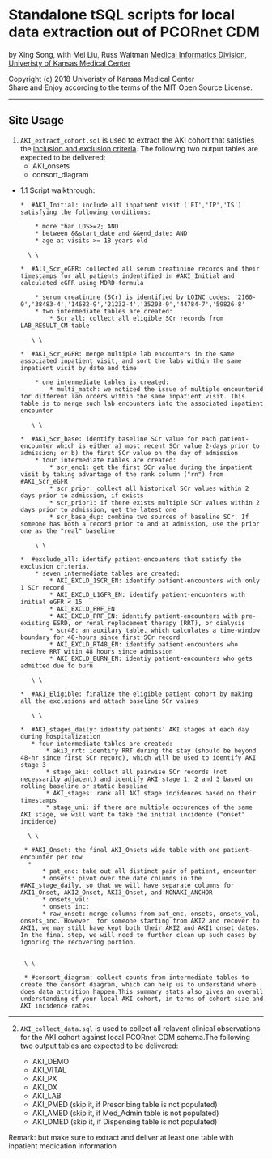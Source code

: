 Standalone tSQL scripts for local data extraction out of PCORnet CDM
====================================================================


by Xing Song, with Mei Liu, Russ Waitman
[Medical Informatics Division, Univeristy of Kansas Medical Center][MI]

[MI]: http://informatics.kumc.edu/

Copyright (c) 2018 Univeristy of Kansas Medical Center  
Share and Enjoy according to the terms of the MIT Open Source License.

***

## Site Usage 

1. `AKI_extract_cohort.sql` is used to extract the AKI cohort that satisfies the [inclusion and exclusion criteria]. The following two output tables are expected to be delivered:        
      * AKI_onsets
      * consort_diagram

[inclusion and exclusion criteria]: https://github.com/kumc-bmi/AKI_CDM/blob/master/report/AKI_CDM_EXT_VALID_p1_QA.Rmd


- 1.1 Script walkthrough: 
      
      *  #AKI_Initial: include all inpatient visit ('EI','IP','IS') satisfying the following conditions: 
          
          * more than LOS>=2; AND 
          * between &&start_date and &&end_date; AND         
          * age at visits >= 18 years old
          
        \ \     
          
      *  #All_Scr_eGFR: collected all serum creatinine records and their timestamps for all patients indentified in #AKI_Initial and calculated eGFR using MDRD formula
      
          * serum creatinine (SCr) is identified by LOINC codes: '2160-0','38483-4','14682-9','21232-4','35203-9','44784-7','59826-8'
          * two intermediate tables are created:       
              * Scr_all: collect all eligible SCr records from LAB_RESULT_CM table    
              
         \ \      
      
      *  #AKI_Scr_eGFR: merge multiple lab encounters in the same associated inpatient visit, and sort the labs within the same inpatient visit by date and time 
          
          * one intermediate tables is created: 
              * multi_match: we noticed the issue of multiple encounterid for different lab orders within the same inpatient visit. This table is to merge such lab encounters into the associated inpatient encounter
             
         \ \       
              
      *  #AKI_Scr_base: identify baseline SCr value for each patient-encounter which is either a) most recent SCr value 2-days prior to admission; or b) the first SCr value on the day of admission 
          * four intermediate tables are created: 
              * scr_enc1: get the first SCr value during the inpatient visit by taking advantage of the rank column ("rn") from #AKI_Scr_eGFR
              * scr_prior: collect all historical SCr values within 2 days prior to admission, if exists 
              * scr_prior1: if there exists multiple SCr values within 2 days prior to admission, get the latest one
              * scr_base_dup: combine two sources of baseline SCr. If someone has both a record prior to and at admission, use the prior one as the "real" baseline 

          \ \    

      *  #exclude_all: identify patient-encounters that satisfy the exclusion criteria.
          * seven intermediate tables are created:
              * AKI_EXCLD_1SCR_EN: identify patient-encounters with only 1 SCr record
              * AKI_EXCLD_L1GFR_EN: identify patient-encuonters with initial eGFR < 15
              * AKI_EXCLD_PRF_EN
              * AKI_EXCLD_PRF_EN: identify patient-encounters with pre-existing ESRD, or renal replacement therapy (RRT), or dialysis
              * scr48: an auxilary table, which calculates a time-window boundary for 48-hours since first SCr record
              * AKI_EXCLD_RT48_EN: identify patient-encounters who recieve RRT witin 48 hours since admission
              * AKI_EXCLD_BURN_EN: identiy patient-encounters who gets admitted due to burn
        
         \ \   
        
      *  #AKI_Eligible: finalize the eligible patient cohort by making all the exclusions and attach baseline SCr values
      
         \ \      
      
      *  #AKI_stages_daily: identify patients' AKI stages at each day during hospitalization
         * four intermediate tables are created: 
             * aki3_rrt: identify RRT during the stay (should be beyond 48-hr since first SCr record), which will be used to identify AKI stage 3
             * stage_aki: collect all pairwise SCr records (not necessarily adjacent) and identify AKI stage 1, 2 and 3 based on rolling baseline or static baseline
             * AKI_stages: rank all AKI stage incidences based on their timestamps
             * stage_uni: if there are multiple occurences of the same AKI stage, we will want to take the initial incidence ("onset" incidence)
             
        \ \      
       
       * #AKI_Onset: the final AKI_Onsets wide table with one patient-encounter per row
        * 
            * pat_enc: take out all distinct pair of patient, encounter
            * onsets: pivot over the date columns in the #AKI_stage_daily, so that we will have separate columns for AKI1_Onset, AKI2_Onset, AKI3_Onset, and NONAKI_ANCHOR
            * onsets_val: 
            * onsets_inc: 
            * raw_onset: merge columns from pat_enc, onsets, onsets_val, onsets_inc. However, for someone starting from AKI2 and recover to AKI1, we may still have kept both their AKI2 and AKI1 onset dates. In the final step, we will need to further clean up such cases by ignoring the recovering portion.  
      

       \ \      
       
       * #consort_diagram: collect counts from intermediate tables to create the consort diagram, which can help us to understand where does data attrition happen.This summary stats also gives an overall understanding of your local AKI cohort, in terms of cohort size and AKI incidence rates.


****************************************************************************

2. `AKI_collect_data.sql` is used to collect all relavent clinical observations for the AKI cohort against local PCORnet CDM schema.The following two output tables are expected to be delivered:           

      * AKI_DEMO
      * AKI_VITAL
      * AKI_PX
      * AKI_DX
      * AKI_LAB
      * AKI_PMED (skip it, if Prescribing table is not populated)
      * AKI_AMED (skip it, if Med_Admin table is not populated)
      * AKI_DMED (skip it, if Dispensing table is not populated)

Remark: but make sure to extract and deliver at least one table with inpatient medication information
